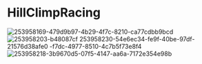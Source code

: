 # HillClimpRacing
 
![253958169-479d9b97-4b29-4f7c-8210-ca77cdbb9bcd](https://github.com/LittleKerberos/HillClimpRacing/assets/105157679/c35f8e6f-a3f5-40e4-b540-1ca65d355f2a)
![253958203-b48087cf
![253958230-54e6ec34-fe9f-40be-97df-21576d38afe0](https://github.com/LittleKerberos/HillClimpRacing/assets/105157679/fe47960b-c8c5-429d-913b-870a5b04a920)
-f7dc-4977-8510-4c7b5f73e8f4](https://github.com/LittleKerberos/HillClimpRacing/assets/105157679/226d2b53-1aeb-4aa7-bfd3-eeb45087bf19)
![253958218-3b9670d5-07f5-4147-aa6a-7172e354e98b](https://github.com/LittleKerberos/HillClimpRacing/assets/105157679/cc50108c-d636-4190-9446-03dbaa70fb0e)
